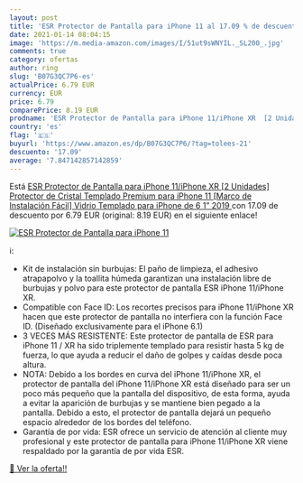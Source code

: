 ```yaml
---
layout: post
title: 'ESR Protector de Pantalla para iPhone 11 al 17.09 % de descuento'
date: 2021-01-14 08:04:15
image: 'https://m.media-amazon.com/images/I/51ut9sWNYIL._SL200_.jpg'
comments: true
category: ofertas
author: ring
slug: 'B07G3QC7P6-es'
actualPrice: 6.79 EUR
currency: EUR
price: 6.79
comparePrice: 8.19 EUR
prodname: 'ESR Protector de Pantalla para iPhone 11/iPhone XR  [2 Unidades] Protector de Cristal Templado Premium para iPhone 11  [Marco de Instalación Fácil] Vidrio Templado para iPhone de 6 1”  2019 '
country: 'es'
flag: '🇪🇸'
buyurl: 'https://www.amazon.es/dp/B07G3QC7P6/?tag=tolees-21'
descuento: '17.09'
average: '7.847142857142859'
---
```


Está [ESR Protector de Pantalla para iPhone 11/iPhone XR  [2 Unidades] Protector de Cristal Templado Premium para iPhone 11  [Marco de Instalación Fácil] Vidrio Templado para iPhone de 6 1”  2019 ](https://www.amazon.es/dp/B07G3QC7P6/?tag=tolees-21) con 17.09 de descuento por 6.79 EUR (original: 8.19 EUR) en el siguiente enlace!

[![ESR Protector de Pantalla para iPhone 11](https://m.media-amazon.com/images/I/51ut9sWNYIL._SL200_.jpg)](https://www.amazon.es/dp/B07G3QC7P6/?tag=tolees-21)

ℹ️:

- Kit de instalación sin burbujas: El paño de limpieza, el adhesivo atrapapolvo y la toallita húmeda garantizan una instalación libre de burbujas y polvo para este protector de pantalla ESR iPhone 11/iPhone XR.
- Compatible con Face ID: Los recortes precisos para iPhone 11/iPhone XR hacen que este protector de pantalla no interfiera con la función Face ID. (Diseñado exclusivamente para el iPhone 6.1)
- 3 VECES MÁS RESISTENTE: Este protector de pantalla de ESR para iPhone 11 / XR ha sido triplemente templado para resistir hasta 5 kg de fuerza, lo que ayuda a reducir el daño de golpes y caídas desde poca altura.
- NOTA: Debido a los bordes en curva del iPhone 11/iPhone XR, el protector de pantalla del iPhone 11/iPhone XR está diseñado para ser un poco más pequeño que la pantalla del dispositivo, de esta forma, ayuda a evitar la aparición de burbujas y se mantiene bien pegado a la pantalla. Debido a esto, el protector de pantalla dejará un pequeño espacio alrededor de los bordes del teléfono.
- Garantía de por vida: ESR ofrece un servicio de atención al cliente muy profesional y este protector de pantalla para iPhone 11/iPhone XR viene respaldado por la garantía de por vida ESR.

[🛒 Ver la oferta!!](https://www.amazon.es/dp/B07G3QC7P6/?tag=tolees-21)
